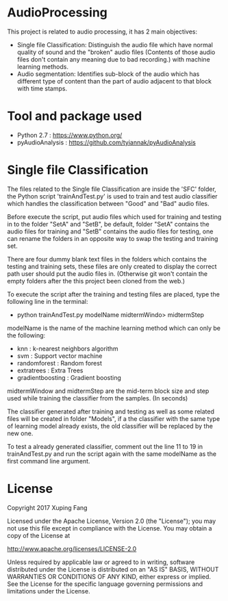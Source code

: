 # AudioProcessing

This project is related to audio processing, it has 2 main objectives:

- Single file Classification: Distinguish the audio file which have normal quality of sound and the "broken" audio files (Contents of those audio files don't contain any meaning due to bad recording.) with machine learning methods.
- Audio segmentation: Identifies sub-block of the audio which has different type of content than the part of audio adjacent to that block with time stamps.

# Tool and package used

- Python 2.7 : https://www.python.org/
- pyAudioAnalysis : https://github.com/tyiannak/pyAudioAnalysis

# Single file Classification

The files related to the Single file Classification are inside the 'SFC' folder, the Python script 'trainAndTest.py' is used to train and test audio classifier which handles the classification between "Good" and "Bad" audio files.

Before execute the script, put audio files which used for training and testing in to the folder "SetA" and "SetB", be default, folder "SetA" contains the audio files for training and "SetB" contains the audio files for testing, one can rename the folders in an opposite way to swap the testing and training set.

There are four dummy blank text files in the folders which contains the testing and training sets, these files are only created to display the correct path user should put the audio files in. (Otherwise git won't contain the empty folders after the this project been cloned from the web.)

To execute the script after the training and testing files are placed, type the following line in the terminal:

- python trainAndTest.py modelName midtermWindo> midtermStep

modelName is the name of the machine learning method which can only be the following:

- knn : k-nearest neighbors algorithm
- svm : Support vector machine
- randomforest : Random forest
- extratrees : Extra Trees
- gradientboosting : Gradient boosting

midtermWindow and midtermStep are the mid-term block size and step used while training the classifier from the samples. (In seconds)

The classifier generated after training and testing as well as some related files will be created in folder "Models", if a the classifier with the same type of learning model already exists, the old classifier will be replaced by the new one.

To test a already generated classifier, comment out the line 11 to 19 in trainAndTest.py and run the script again with the same modelName as the first command line argument.

# License

Copyright 2017 Xuping Fang

Licensed under the Apache License, Version 2.0 (the "License"); you may not use this file except in compliance with the License. You may obtain a copy of the License at

http://www.apache.org/licenses/LICENSE-2.0

Unless required by applicable law or agreed to in writing, software distributed under the License is distributed on an "AS IS" BASIS, WITHOUT WARRANTIES OR CONDITIONS OF ANY KIND, either express or implied. See the License for the specific language governing permissions and limitations under the License.
